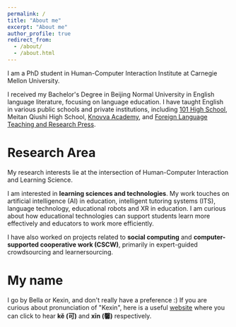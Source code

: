 ```yaml
---
permalink: /
title: "About me"
excerpt: "About me"
author_profile: true
redirect_from: 
  - /about/
  - /about.html
---
```

I am a PhD student in Human-Computer Interaction Institute at Carnegie Mellon University. 

I received my Bachelor's Degree in Beijing Normal University in English language literature, focusing on language education. I have taught English in various public schools and private institutions, including [101 High School](https://en.wikipedia.org/wiki/Beijing_101_Middle_School), Meitan Qiushi High School, [Knovva Academy](https://www.knovva.com), and [Foreign Language Teaching and Research Press](http://en.fltrp.com).
   
Research Area
===
   My research interests lie at the intersection of Human-Computer Interaction and Learning Science. 
   
   I am interested in **learning sciences and technologies**. My work touches on artificial intelligence (AI) in education, intelligent tutoring systems (ITS), language technology, educational robots and XR in education. 
   I am curious about how educational technologies can support students learn more effectively and educators to work more efficiently.  
  
   I have also worked on projects related to **social computing** and **computer-supported cooperative work (CSCW)**, primarily in expert-guided crowdsourcing and learnersourcing.

My name
===
I go by Bella or Kexin, and don't really have a preference :) If you are curious about pronunciation of "Kexin", here is a useful [website](https://chinese.yabla.com/chinese-pinyin-chart.php) where you can click to hear **kě (可)** and **xīn (馨)** respectively.
